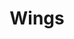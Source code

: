 ---
title: "Wings"
summary: "This band was a successful endeavour for ex-Beatle . From its inception in late 1971 the line-up of \"Wings\" often changed over the years, but retained its core members: • on guitar and vocals • on keyboards and vocals • Paul McCartney on guitar and vocals. Other members of the band included drummer , ex- guitarist , blues guitarist , drummer , drummer , guitarist and drummer Steve Holly . Whilst \"Wings\" was primarily McCartney's band , it was truly a collaborative effort, with all members of the band sharing a hand in songwriting and vocals - with Laine even taking lead vocals from time to time."
image: "wings.jpg"
---